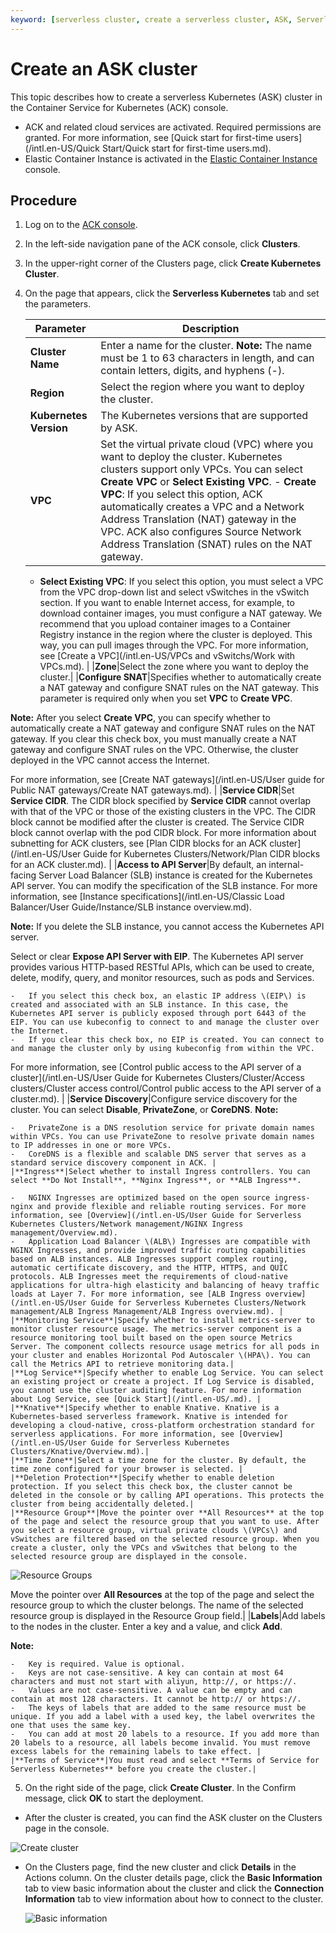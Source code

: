 ```yaml
---
keyword: [serverless cluster, create a serverless cluster, ASK, Serverless Kubernetes]
---
```


# Create an ASK cluster

This topic describes how to create a serverless Kubernetes \(ASK\) cluster in the Container Service for Kubernetes \(ACK\) console.

-   ACK and related cloud services are activated. Required permissions are granted. For more information, see [Quick start for first-time users](/intl.en-US/Quick Start/Quick start for first-time users.md).
-   Elastic Container Instance is activated in the [Elastic Container Instance](https://eci.console.aliyun.com) console.


## Procedure

1.  Log on to the [ACK console](https://cs.console.aliyun.com).

2.  In the left-side navigation pane of the ACK console, click **Clusters**.

3.  In the upper-right corner of the Clusters page, click **Create Kubernetes Cluster**.

4.  On the page that appears, click the **Serverless Kubernetes** tab and set the parameters.

    |Parameter|Description|
    |---------|-----------|
    |**Cluster Name**|Enter a name for the cluster. **Note:** The name must be 1 to 63 characters in length, and can contain letters, digits, and hyphens \(-\). |
    |**Region**|Select the region where you want to deploy the cluster.|
    |**Kubernetes Version**|The Kubernetes versions that are supported by ASK. |
    |**VPC**|Set the virtual private cloud \(VPC\) where you want to deploy the cluster. Kubernetes clusters support only VPCs. You can select **Create VPC** or **Select Existing VPC**.     -   **Create VPC**: If you select this option, ACK automatically creates a VPC and a Network Address Translation \(NAT\) gateway in the VPC. ACK also configures Source Network Address Translation \(SNAT\) rules on the NAT gateway.
    -   **Select Existing VPC**: If you select this option, you must select a VPC from the VPC drop-down list and select vSwitches in the vSwitch section. If you want to enable Internet access, for example, to download container images, you must configure a NAT gateway. We recommend that you upload container images to a Container Registry instance in the region where the cluster is deployed. This way, you can pull images through the VPC.
For more information, see [Create a VPC](/intl.en-US/VPCs and vSwitchs/Work with VPCs.md). |
    |**Zone**|Select the zone where you want to deploy the cluster.|
    |**Configure SNAT**|Specifies whether to automatically create a NAT gateway and configure SNAT rules on the NAT gateway. This parameter is required only when you set **VPC** to **Create VPC**.

**Note:** After you select **Create VPC**, you can specify whether to automatically create a NAT gateway and configure SNAT rules on the NAT gateway. If you clear this check box, you must manually create a NAT gateway and configure SNAT rules on the VPC. Otherwise, the cluster deployed in the VPC cannot access the Internet.

For more information, see [Create NAT gateways](/intl.en-US/User guide for Public NAT gateways/Create NAT gateways.md). |
    |**Service CIDR**|Set **Service CIDR**. The CIDR block specified by **Service CIDR** cannot overlap with that of the VPC or those of the existing clusters in the VPC. The CIDR block cannot be modified after the cluster is created. The Service CIDR block cannot overlap with the pod CIDR block. For more information about subnetting for ACK clusters, see [Plan CIDR blocks for an ACK cluster](/intl.en-US/User Guide for Kubernetes Clusters/Network/Plan CIDR blocks for an ACK cluster.md). |
    |**Access to API Server**|By default, an internal-facing Server Load Balancer \(SLB\) instance is created for the Kubernetes API server. You can modify the specification of the SLB instance. For more information, see [Instance specifications](/intl.en-US/Classic Load Balancer/User Guide/Instance/SLB instance overview.md).

**Note:** If you delete the SLB instance, you cannot access the Kubernetes API server.

Select or clear **Expose API Server with EIP**. The Kubernetes API server provides various HTTP-based RESTful APIs, which can be used to create, delete, modify, query, and monitor resources, such as pods and Services.

    -   If you select this check box, an elastic IP address \(EIP\) is created and associated with an SLB instance. In this case, the Kubernetes API server is publicly exposed through port 6443 of the EIP. You can use kubeconfig to connect to and manage the cluster over the Internet.
    -   If you clear this check box, no EIP is created. You can connect to and manage the cluster only by using kubeconfig from within the VPC.
For more information, see [Control public access to the API server of a cluster](/intl.en-US/User Guide for Kubernetes Clusters/Cluster/Access clusters/Cluster access control/Control public access to the API server of a cluster.md). |
    |**Service Discovery**|Configure service discovery for the cluster. You can select **Disable**, **PrivateZone**, or **CoreDNS**. **Note:**

    -   PrivateZone is a DNS resolution service for private domain names within VPCs. You can use PrivateZone to resolve private domain names to IP addresses in one or more VPCs.
    -   CoreDNS is a flexible and scalable DNS server that serves as a standard service discovery component in ACK. |
    |**Ingress**|Select whether to install Ingress controllers. You can select **Do Not Install**, **Nginx Ingress**, or **ALB Ingress**.

    -   NGINX Ingresses are optimized based on the open source ingress-nginx and provide flexible and reliable routing services. For more information, see [Overview](/intl.en-US/User Guide for Serverless Kubernetes Clusters/Network management/NGINX Ingress management/Overview.md).
    -   Application Load Balancer \(ALB\) Ingresses are compatible with NGINX Ingresses, and provide improved traffic routing capabilities based on ALB instances. ALB Ingresses support complex routing, automatic certificate discovery, and the HTTP, HTTPS, and QUIC protocols. ALB Ingresses meet the requirements of cloud-native applications for ultra-high elasticity and balancing of heavy traffic loads at Layer 7. For more information, see [ALB Ingress overview](/intl.en-US/User Guide for Serverless Kubernetes Clusters/Network management/ALB Ingress Management/ALB Ingress overview.md). |
    |**Monitoring Service**|Specify whether to install metrics-server to monitor cluster resource usage. The metrics-server component is a resource monitoring tool built based on the open source Metrics Server. The component collects resource usage metrics for all pods in your cluster and enables Horizontal Pod Autoscaler \(HPA\). You can call the Metrics API to retrieve monitoring data.|
    |**Log Service**|Specify whether to enable Log Service. You can select an existing project or create a project. If Log Service is disabled, you cannot use the cluster auditing feature. For more information about Log Service, see [Quick Start](/intl.en-US/.md). |
    |**Knative**|Specify whether to enable Knative. Knative is a Kubernetes-based serverless framework. Knative is intended for developing a cloud-native, cross-platform orchestration standard for serverless applications. For more information, see [Overview](/intl.en-US/User Guide for Serverless Kubernetes Clusters/Knative/Overview.md).|
    |**Time Zone**|Select a time zone for the cluster. By default, the time zone configured for your browser is selected. |
    |**Deletion Protection**|Specify whether to enable deletion protection. If you select this check box, the cluster cannot be deleted in the console or by calling API operations. This protects the cluster from being accidentally deleted.|
    |**Resource Group**|Move the pointer over **All Resources** at the top of the page and select the resource group that you want to use. After you select a resource group, virtual private clouds \(VPCs\) and vSwitches are filtered based on the selected resource group. When you create a cluster, only the VPCs and vSwitches that belong to the selected resource group are displayed in the console.

![Resource Groups](https://help-static-aliyun-doc.aliyuncs.com/assets/img/en-US/9150488261/p127165.png)

Move the pointer over **All Resources** at the top of the page and select the resource group to which the cluster belongs. The name of the selected resource group is displayed in the Resource Group field.|
    |**Labels**|Add labels to the nodes in the cluster. Enter a key and a value, and click **Add**.

**Note:**

    -   Key is required. Value is optional.
    -   Keys are not case-sensitive. A key can contain at most 64 characters and must not start with aliyun, http://, or https://.
    -   Values are not case-sensitive. A value can be empty and can contain at most 128 characters. It cannot be http:// or https://.
    -   The keys of labels that are added to the same resource must be unique. If you add a label with a used key, the label overwrites the one that uses the same key.
    -   You can add at most 20 labels to a resource. If you add more than 20 labels to a resource, all labels become invalid. You must remove excess labels for the remaining labels to take effect. |
    |**Terms of Service**|You must read and select **Terms of Service for Serverless Kubernetes** before you create the cluster.|

5.  On the right side of the page, click **Create Cluster**. In the Confirm message, click **OK** to start the deployment.


-   After the cluster is created, you can find the ASK cluster on the Clusters page in the console.

![Create cluster](https://help-static-aliyun-doc.aliyuncs.com/assets/img/en-US/4750488261/p70347.png)

-   On the Clusters page, find the new cluster and click **Details** in the Actions column. On the cluster details page, click the **Basic Information** tab to view basic information about the cluster and click the **Connection Information** tab to view information about how to connect to the cluster.

    ![Basic information](https://help-static-aliyun-doc.aliyuncs.com/assets/img/en-US/5087830361/p135811.png)


